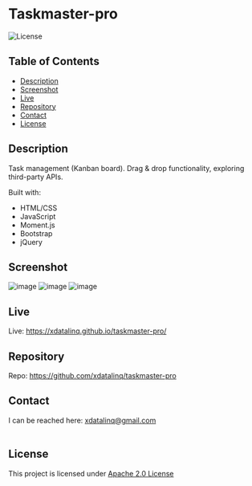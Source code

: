  # Taskmaster-pro
  ![License](https://img.shields.io/badge/License-Apache_2.0-blue.svg)
  
  ## Table of Contents
  * [Description](#description)
  * [Screenshot](#screenshot)
  * [Live](#live)
  * [Repository](#repository)
  * [Contact](#contact)
  * [License](#license)

  ## Description
  Task management (Kanban board). Drag & drop functionality, exploring third-party APIs.

  Built with:
  * HTML/CSS
  * JavaScript
  * Moment.js
  * Bootstrap
  * jQuery
 
  ## Screenshot
  ![image](https://user-images.githubusercontent.com/89672040/215292890-8f83710f-4f91-48e9-a2d3-850bcadfc1b5.png)
  ![image](https://user-images.githubusercontent.com/89672040/215293033-769c8364-df60-40a7-ac2b-5d5d54af5091.png)
  ![image](https://user-images.githubusercontent.com/89672040/215293354-50d75cb9-d729-4806-b6de-bb9b2ba54501.png)
  
  ## Live
  Live: https://xdatalinq.github.io/taskmaster-pro/
  
  ## Repository
  Repo: https://github.com/xdatalinq/taskmaster-pro
  
  ## Contact
  I can be reached here: [xdatalinq@gmail.com](xdatalinq@gmail.com)
 <br></br>
    
  ## License
  This project is licensed under [Apache 2.0 License](https://opensource.org/licenses/Apache-2.0)

